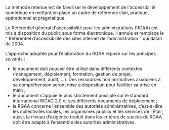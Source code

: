 La méthode retenue est de favoriser le développement de l'accessibilité numérique en mettant en place un cadre de référence clair, pratique, opérationnel et pragmatique.

Le Référentiel général d'accessibilité pour les administrations (RGAA) est mis à disposition du public sous forme électronique. Il annule et remplace le " Référentiel d’accessibilité des sites internet de l’administration " qui datait de 2004.

L’approche adoptée pour l’élaboration du RGAA repose sur les principes suivants :
+ le document doit pouvoir être utilisé dans différents contextes (management, déploiement, formation, gestion de projet, développement, audit, …). Des ressources non normatives associées à sa compréhension seront mise à disposition pour faciliter sa prise en main ;
+ le document s’appuie le plus strictement possible sur le standard international WCAG 2.0 et ses différents documents de déploiement ;
+ le RGAA concerne l’ensemble des autorités administratives, c’est-à-dire les collectivités locales, les organismes publics et les services de l’État ; aussi, le niveau d’exigence traduit dans les critères de succès du RGAA doit être adapté à l’ensemble des autorités administratives.
